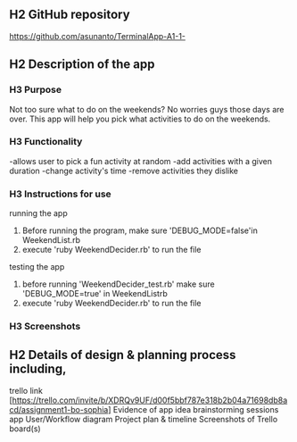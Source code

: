 
## H2 GitHub repository
https://github.com/asunanto/TerminalApp-A1-1-

## H2 Description of the app
### H3 Purpose
Not too sure what to do on the weekends? No worries guys those days are over.
This app will help you pick what activities to do on the weekends.

### H3 Functionality
-allows user to pick a fun activity at random
-add activities with a given duration 
-change activity's time
-remove activities they dislike

### H3 Instructions for use
running the app
1) Before running the program, make sure 'DEBUG_MODE=false'in WeekendList.rb
2) execute 'ruby WeekendDecider.rb' to run the file

testing the app
1) before running 'WeekendDecider_test.rb' make sure 'DEBUG_MODE=true' in WeekendListrb
2) execute 'ruby WeekendDecider.rb' to run the file

### H3 Screenshots

 
## H2 Details of design & planning process including,
trello link
[https://trello.com/invite/b/XDRQv9UF/d00f5bbf787e318b2b04a71698db8acd/assignment1-bo-sophia]
        Evidence of app idea brainstorming sessions
        app User/Workflow diagram
        Project plan & timeline
        Screenshots of Trello board(s)

